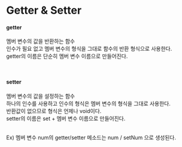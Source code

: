 # Getter & Setter

#### getter
멤버 변수의 값을 반환하는 함수<br>
인수가 필요 없고 멤버 변수의 형식을 그대로 함수의 반환 형식으로 사용한다.<br>
getter의 이름은 단순히 멤버 변수 이름으로 만들어진다.

<br>

#### setter
멤버 변수의 값을 설정하는 함수<br>
하나의 인수를 사용하고 인수의 형식은 멤버 변수의 형식을 그대로 사용한다.<br>
반환값이 없으므로 형식은 언제나 void이다.<br>
setter의 이름은 set + 멤버 변수 이름으로 만들어진다.

<br>
Ex) 멤버 변수 num의 getter/setter 메소드는 num / setNum 으로 생성된다.
